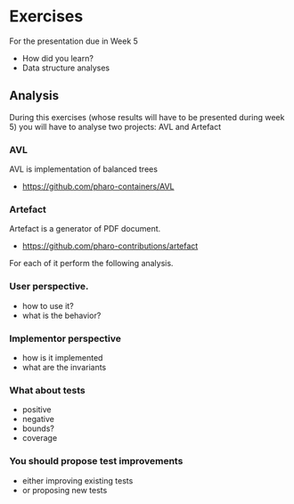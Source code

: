 # Exercises 

For the presentation due in Week 5
- How did you learn?
- Data structure analyses

## Analysis

During this exercises (whose results will have to be presented during week 5) you will have to analyse
two projects: AVL and Artefact

### AVL
 AVL is implementation of balanced trees

- https://github.com/pharo-containers/AVL

### Artefact
Artefact is a generator of PDF document.

- https://github.com/pharo-contributions/artefact

For each of it perform the following analysis.

### User perspective.
- how to use it?
- what is the behavior?

### Implementor perspective
- how is it implemented 
- what are the invariants

### What about tests
- positive
- negative
- bounds?
- coverage

### You should propose test improvements
- either improving existing tests 
- or proposing new tests

